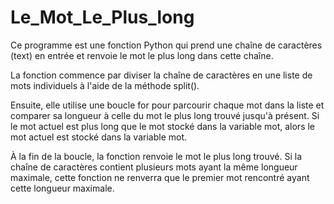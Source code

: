 # Le_Mot_Le_Plus_long
 
Ce programme est une fonction Python qui prend une chaîne de caractères (text) en entrée et renvoie le mot le plus long dans cette chaîne.

La fonction commence par diviser la chaîne de caractères en une liste de mots individuels à l'aide de la méthode split().

Ensuite, elle utilise une boucle for pour parcourir chaque mot dans la liste et comparer sa longueur à celle du mot le plus long trouvé jusqu'à présent. Si le mot actuel est plus long que le mot stocké dans la variable mot, alors le mot actuel est stocké dans la variable mot.

À la fin de la boucle, la fonction renvoie le mot le plus long trouvé. Si la chaîne de caractères contient plusieurs mots ayant la même longueur maximale, cette fonction ne renverra que le premier mot rencontré ayant cette longueur maximale.
